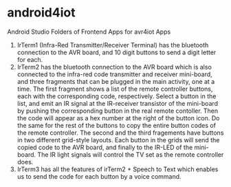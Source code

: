 # android4iot
Android Studio Folders of Frontend Apps for avr4iot Apps

1. IrTerm1 (Infra-Red Transmitter/Receiver Terminal) has the bluetooth connection to the AVR board, and 10 digit buttons to send a digit letter for each.
2. IrTerm2 has the bluetooth connection to the AVR board which is also connected to the infra-red code transmitter and receiver mini-board, and three fragments that can be plugged in the main activity, one at a time. The first fragment shows a list of the remote controller buttons, each with the corresponding code, respectively. Select a button in the list, and emit an IR signal at the IR-receiver transistor of the mini-board by pushing the corresponding button in the real remote contoller. Then the code will appear as a hex number at the right of the button icon. Do the same for the rest of the buttons to copy the entire button codes of the remote controller. The second and the third fragements have buttons in two different grid-style layouts. Each button in the grids will send the copied code to the AVR board, and finally to the IR-LED of the mini-board. The IR light signals will control the TV set as the remote controller does.
3. IrTerm3 has all the features of irTerm2 + Speech to Text which enables us to send the code for each button by a voice command.
